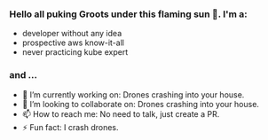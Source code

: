### Hello all puking Groots under this flaming sun 👋. I'm a:
- developer without any idea
- prospective aws know-it-all
- never practicing kube expert

### and ...

- 🔭 I’m currently working on: Drones crashing into your house.
- 👯 I’m looking to collaborate on: Drones crashing into your house.
- 📫 How to reach me: No need to talk, just create a PR.
- ⚡ Fun fact: I crash drones.
